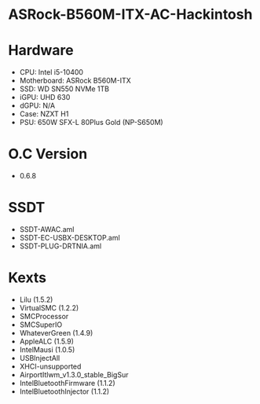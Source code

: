 # ASRock-B560M-ITX-AC-Hackintosh

# Hardware
- CPU: Intel i5-10400
- Motherboard: ASRock B560M-ITX 
- SSD: WD SN550 NVMe 1TB
- iGPU: UHD 630
- dGPU: N/A
- Case: NZXT H1
- PSU: 650W SFX-L 80Plus Gold (NP-S650M)

# O.C Version
- 0.6.8

# SSDT
- SSDT-AWAC.aml
- SSDT-EC-USBX-DESKTOP.aml
- SSDT-PLUG-DRTNIA.aml

# Kexts
- Lilu (1.5.2)
- VirtualSMC (1.2.2)
- SMCProcessor
- SMCSuperIO
- WhateverGreen (1.4.9)
- AppleALC (1.5.9)
- IntelMausi (1.0.5)
- USBInjectAll
- XHCI-unsupported
- AirportItlwm_v1.3.0_stable_BigSur
- IntelBluetoothFirmware (1.1.2)
- IntelBluetoothInjector (1.1.2)
